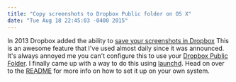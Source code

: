 ```yaml
---
title: "Copy screenshots to Dropbox Public folder on OS X"
date: "Tue Aug 18 22:45:03 -0400 2015"
---
```


In 2013 Dropbox added the ability to [save your screenshots in Dropbox][] This
is an awesome feature that I've used almost daily since it was announced. It's
always annoyed me you can't configure this to use your [Dropbox Public
Folder][]. I finally came up with a way to do this using [launchd][]. Head on
over to the [README][dropbox-screenshots-plist] for more info on how to set it
up on your own system.

[save your screenshots in Dropbox]: https://blogs.dropbox.com/dropbox/2013/09/save-your-screenshots-in-dropbox/
[Dropbox Public Folder]: https://www.dropbox.com/help/16
[launchd]: https://developer.apple.com/library/prerelease/mac/documentation/Darwin/Reference/ManPages/man8/launchd.8.html
[dropbox-screenshots-plist]: https://github.com/itspriddle/dropbox-screenshots-plist
